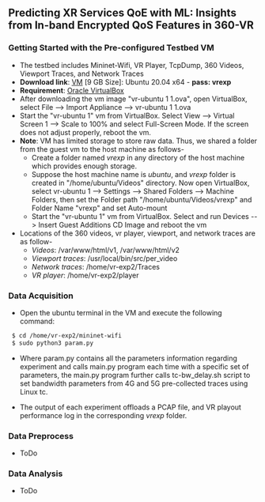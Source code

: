 ## Predicting XR Services QoE with ML: Insights from In-band Encrypted QoS Features in 360-VR
### Getting Started with the Pre-configured Testbed VM
  - The testbed includes Mininet-Wifi, VR Player, TcpDump, 360 Videos, Viewport Traces, and Network Traces 
   -  **Download link**: [VM](https://drive.google.com/file/d/1IDrDLVPnzjDa5cm0AlQTE8b6CHD4WGDS/view?usp=share_link) [9 GB Size]: Ubuntu 20.04 x64 - **pass: vrexp**
-  **Requirement**: [Oracle  VirtualBox](https://www.virtualbox.org/wiki/Downloads)
- After downloading the vm image "vr-ubuntu 1 1.ova", open VirtualBox, select File --> Import Appliance --> vr-ubuntu 1 1.ova
-  Start the "vr-ubuntu 1" vm from VirtualBox. Select View --> Virtual Screen 1 --> Scale to 100% and select Full-Screen Mode. If the screen does not adjust properly, reboot the vm.
- **Note**: VM has limited storage to store raw data. Thus, we shared a folder from the guest vm to the host machine as follows-
  - Create a folder named *vrexp* in any directory of the host machine which provides enough storage.
  - Suppose the host machine name is *ubuntu*, and  *vrexp* folder is created in "/home/ubuntu/Videos" directory. Now open VirtualBox, select vr-ubuntu 1 --> Settings --> Shared Folders --> Machine Folders, then set the Folder path "/home/ubuntu/Videos/vrexp" and Folder Name "vrexp" and set Auto-mount
  - Start the "vr-ubuntu 1" vm from VirtualBox.  Select and run Devices --> Insert Guest Additions CD Image and reboot the vm
- Locations of the 360 videos, vr player, viewport, and network traces are as follow-
  - *Videos*: /var/www/html/v1, /var/www/html/v2
  - *Viewport traces*: /usr/local/bin/src/per_video
  - *Network traces*: /home/vr-exp2/Traces
  - *VR player*: /home/vr-exp2/player
  
### Data Acquisition
- Open the ubuntu terminal in the VM and execute the following command:
```bash
 $ cd /home/vr-exp2/mininet-wifi
 $ sudo python3 param.py
```
- Where param.py contains all the parameters information regarding experiment and calls main.py program each time with a specific set of parameters, the main.py program further calls tc-bw_delay.sh script to set bandwidth parameters from 4G and 5G pre-collected traces using Linux tc.

- The output of each experiment offloads a PCAP file, and VR playout performance log in the corresponding *vrexp* folder.

### Data Preprocess
- ToDo

### Data Analysis
- ToDo
